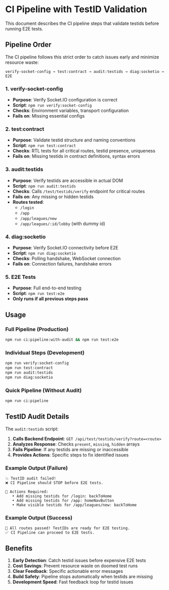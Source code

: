 # CI Pipeline with TestID Validation

This document describes the CI pipeline steps that validate testids before running E2E tests.

## Pipeline Order

The CI pipeline follows this strict order to catch issues early and minimize resource waste:

```
verify-socket-config → test:contract → audit:testids → diag:socketio → E2E
```

### 1. verify-socket-config
- **Purpose**: Verify Socket.IO configuration is correct
- **Script**: `npm run verify:socket-config`
- **Checks**: Environment variables, transport configuration
- **Fails on**: Missing essential configs

### 2. test:contract 
- **Purpose**: Validate testid structure and naming conventions
- **Script**: `npm run test:contract`
- **Checks**: RTL tests for all critical routes, testid presence, uniqueness
- **Fails on**: Missing testids in contract definitions, syntax errors

### 3. audit:testids
- **Purpose**: Verify testids are accessible in actual DOM
- **Script**: `npm run audit:testids`  
- **Checks**: Calls `/test/testids/verify` endpoint for critical routes
- **Fails on**: Any missing or hidden testids
- **Routes tested**:
  - `/login`
  - `/app`
  - `/app/leagues/new`
  - `/app/leagues/:id/lobby` (with dummy id)

### 4. diag:socketio
- **Purpose**: Verify Socket.IO connectivity before E2E
- **Script**: `npm run diag:socketio`
- **Checks**: Polling handshake, WebSocket connection
- **Fails on**: Connection failures, handshake errors

### 5. E2E Tests
- **Purpose**: Full end-to-end testing
- **Script**: `npm run test:e2e`
- **Only runs if all previous steps pass**

## Usage

### Full Pipeline (Production)
```bash
npm run ci:pipeline:with-audit && npm run test:e2e
```

### Individual Steps (Development)
```bash
npm run verify:socket-config
npm run test:contract  
npm run audit:testids
npm run diag:socketio
```

### Quick Pipeline (Without Audit)
```bash
npm run ci:pipeline
```

## TestID Audit Details

The `audit:testids` script:

1. **Calls Backend Endpoint**: `GET /api/test/testids/verify?route=<route>`
2. **Analyzes Response**: Checks `present`, `missing`, `hidden` arrays
3. **Fails Pipeline**: If any testids are missing or inaccessible
4. **Provides Actions**: Specific steps to fix identified issues

### Example Output (Failure)
```
💥 TestID audit failed!
❌ CI Pipeline should STOP before E2E tests.

🔧 Actions Required:
   • Add missing testids for /login: backToHome
   • Add missing testids for /app: homeNavButton
   • Make visible testids for /app/leagues/new: backToHome
```

### Example Output (Success)
```
🎉 All routes passed! TestIDs are ready for E2E testing.
✅ CI Pipeline can proceed to E2E tests.
```

## Benefits

1. **Early Detection**: Catch testid issues before expensive E2E tests
2. **Cost Savings**: Prevent resource waste on doomed test runs
3. **Clear Feedback**: Specific actionable error messages
4. **Build Safety**: Pipeline stops automatically when testids are missing
5. **Development Speed**: Fast feedback loop for testid issues